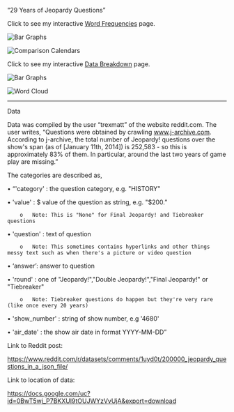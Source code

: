 “29 Years of Jeopardy Questions”

Click to see my interactive [Word Frequencies](http://cjaiello.github.io/DataVisFinalChristinaAiello/compareWordFrequencies.html) page.

![Bar Graphs](https://github.com/cjaiello/DataVisFinalChristinaAiello/blob/master/images/comparisonbars.png?raw=true)

![Comparison Calendars](https://github.com/cjaiello/DataVisFinalChristinaAiello/blob/master/images/comparisoncalendars.png?raw=true)


Click to see my interactive [Data Breakdown](http://cjaiello.github.io/DataVisFinal/dataBreakdown.html) page.

![Bar Graphs](https://github.com/cjaiello/DataVisFinalChristinaAiello/blob/master/images/bargraphs.png?raw=true)

![Word Cloud](https://github.com/cjaiello/DataVisFinalChristinaAiello/blob/master/images/wordcloud.png?raw=true)

----------------------------------------------------

Data

Data was compiled by the user “trexmatt” of the website reddit.com. The user writes, “Questions were obtained by crawling www.j-archive.com. According to j-archive, the total number of Jeopardy! questions over the show's span (as of [January 11th, 2014]) is 252,583 - so this is approximately 83% of them. In particular, around the last two years of game play are missing.”

The categories are described as,

•	“'category' : the question category, e.g. "HISTORY"

•	'value' : $ value of the question as string, e.g. "$200.”

		o	Note: This is "None" for Final Jeopardy! and Tiebreaker questions

•	'question' : text of question

		o	Note: This sometimes contains hyperlinks and other things messy text such as when there's a picture or video question

•	‘answer’: answer to question

•	'round' : one of "Jeopardy!","Double Jeopardy!","Final Jeopardy!" or "Tiebreaker"

		o	Note: Tiebreaker questions do happen but they're very rare (like once every 20 years)

•	'show_number' : string of show number, e.g '4680'

•	'air_date' : the show air date in format YYYY-MM-DD”

Link to Reddit post:

https://www.reddit.com/r/datasets/comments/1uyd0t/200000_jeopardy_questions_in_a_json_file/

Link to location of data:

https://docs.google.com/uc?id=0BwT5wj_P7BKXUl9tOUJWYzVvUjA&export=download
